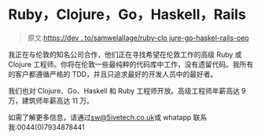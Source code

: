# Ruby，Clojure，Go，Haskell，Rails

> 原文:[https://dev . to/samwelallage/ruby-clo jure-go-haskel-rails-oeo](https://dev.to/samwelallage/ruby-clojure-go-haskel-rails-oeo)

我正在与伦敦的知名公司合作，他们正在寻找希望在伦敦工作的高级 Ruby 或 Clojure 工程师。你将在伦敦一些最纯粹的代码库中工作，没有遗留代码。我所有的客户都遵循严格的 TDD，并且只追求最好的开发人员中的最好者。

我们也对 Clojure、Go、Haskell 和 Ruby 工程师开放。高级工程师年薪高达 9 万，建筑师年薪高达 11 万。

如需了解更多信息，请通过[sw@5ivetech.co.uk](mailto:sw@5ivetech.co.uk)或 whatapp 联系我:0044(0)7934878441